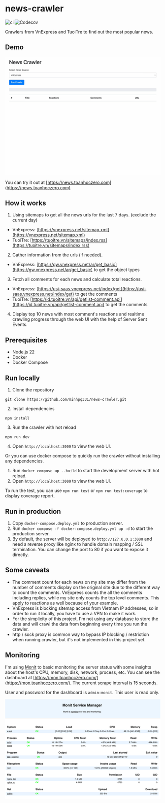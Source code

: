 # news-crawler
![ci](https://github.com/minhpq331/news-crawler/actions/workflows/ci.yml/badge.svg) ![Codecov](https://img.shields.io/codecov/c/github/minhpq331/news-crawler)

Crawlers from VnExpress and TuoiTre to find out the most popular news.

## Demo

![demo](docs/demo.gif)

You can try it out at [https://news.toanhoczero.com](https://news.toanhoczero.com)

## How it works

1. Using sitemaps to get all the news urls for the last 7 days. (exclude the current day)
- VnExpress: [https://vnexpress.net/sitemap.xml](https://vnexpress.net/sitemap.xml)
- TuoiTre: [https://tuoitre.vn/sitemaps/index.rss](https://tuoitre.vn/sitemaps/index.rss)

2. Gather information from the urls (if needed).
- VnExpress: [https://gw.vnexpress.net/ar/get_basic](https://gw.vnexpress.net/ar/get_basic) to get the object types

3. Fetch all comments for each news and calculate total reactions.
- VnExpress: [https://usi-saas.vnexpress.net/index/get](https://usi-saas.vnexpress.net/index/get) to get the comments
- TuoiTre: [https://id.tuoitre.vn/api/getlist-comment.api](https://id.tuoitre.vn/api/getlist-comment.api) to get the comments

4. Display top 10 news with most comment's reactions and realtime crawling progress through the web UI with the help of Server Sent Events.

## Prerequisites

- Node.js 22
- Docker
- Docker Compose

## Run locally

1. Clone the repository
```
git clone https://github.com/minhpq331/news-crawler.git
```

2. Install dependencies
```
npm install
```

3. Run the crawler with hot reload
```
npm run dev
```

4. Open `http://localhost:3000` to view the web UI.

Or you can use docker compose to quickly run the crawler without installing any dependencies.

1. Run `docker compose up --build` to start the development server with hot reload.
2. Open `http://localhost:3000` to view the web UI.

To run the test, you can use `npm run test` or `npm run test:coverage` to display coverage report.

## Run in production

1. Copy `docker-compose.deploy.yml` to production server.
2. Run `docker compose -f docker-compose.deploy.yml up -d` to start the production server.
3. By default, the server will be deployed to `http://127.0.0.1:3000` and need a reverse proxy like nginx to handle domain mapping / SSL termination. You can change the port to 80 if you want to expose it directly.

## Some caveats

- The comment count for each news on my site may differ from the number of comments display on the original site due to the different way to count the comments. VnExpress counts the all the comments including replies, while my site only counts the top level comments. This apply to reactions as well because of your example.
- VnExpress is blocking sitemap access from Vietnam IP addresses, so in order to run it locally, you have to use a VPN to make it work.
- For the simplicity of this project, I'm not using any database to store the data and will crawl the data from beginning every time you run the crawler.
- http / sock proxy is common way to bypass IP blocking / restriction when running crawler, but it's not implemented in this project yet.

## Monitoring

I'm using [Monit](https://mmonit.com/monit/) to basic monitoring the server status with some insights about the host's CPU, memory, disk, network, process, etc. You can see the dashboard at [https://mon.toanhoczero.com/](https://mon.toanhoczero.com/). The current scrape interval is 15 seconds.

User and password for the dashboard is `admin:monit`. This user is read only.

![monit](docs/monit.png)
